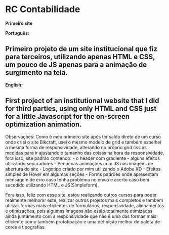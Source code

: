 # RC Contabilidade
**Primeiro site**

**Português:**

Primeiro projeto de um site institucional que fiz para terceiros, utilizando apenas HTML e CSS, um pouco de JS apenas para a animação de surgimento na tela.
----------------------------------------------------------------------------------------------------------------------------------------------------------------------
**English:**

First project of an institutional website that I did for third parties, using only HTML and CSS just for a little Javascript for the on-screen optimization animation.
----------------------------------------------------------------------------------------------------------------------------------------------------------------------





Observações: Como é meu primeiro site após ter saído direto de um curso onde criei o site Bikcraft, usei o mesmo modelo de grid e também espelhei a mesma forma de responsividade, alterando no próprio grid.css as medidas para ir ajustando o tamanho das coisas na hora da responsividade, fora isso, site padrão contendo: - o header com gradiente - alguns efeitos utilizando separadores - Pequenas animações com JS nas imagens de abertura do site - Logotipo criado por mim utilizando o Adobe XD - Efeitos simples de Hover em algumas seções - Forms padrões onde apresentam mensagem de erro caso tenha problema no envio e acerto caso bem sucedido utilizando HTML e JS(Simpleform). 

Fora isso, feliz com esse site, estou realizando outros cursos para poder realmente melhorar este, realizar outros projetos mais completos e também utilizar formas mais eficientes de formulários, responsividade, alinhamentos e otimizações, pois algumas imagens não estão totalmente otimizadas ainda juntamento com a responsividade que não é uma das formas mais eficiente como também prototipação e uma definição melhor de paleta de cores e tipografias.
